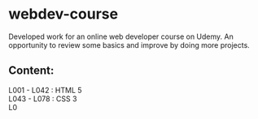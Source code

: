 # webdev-course

Developed work for an online web developer course on Udemy. An opportunity to review some basics and improve by doing more projects.

## Content:

L001 - L042 : HTML 5\
L043 - L078 : CSS 3\
L0
